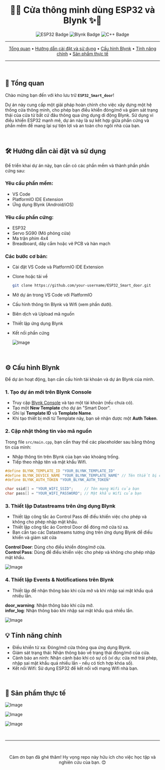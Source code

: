 <div align="center">
  <h1>🚪✨ Cửa thông minh dùng ESP32 và Blynk ✨🚪</h1>
  <p>
    <img src="https://img.shields.io/badge/Vi%20%C4%91i%E1%BB%83u%20khi%E1%BB%83n-ESP32-blueviolet?style=for-the-badge&logo=espressif&logoColor=white" alt="ESP32 Badge">
    <img src="https://img.shields.io/badge/N%E1%BB%81n%20t%E1%BA%A3ng-Blynk-brightgreen?style=for-the-badge&logo=blynk&logoColor=white" alt="Blynk Badge">
    <img src="https://img.shields.io/badge/Ng%C3%B4n%20ng%E1%BB%AF-C%2B%2B-blue?style=for-the-badge&logo=c%2B%2B&logoColor=white" alt="C++ Badge">
  </p>

  ---

  <p>
    <a href="#🚀-tổng-quan">Tổng quan</a> •
    <a href="#🛠️-hướng-dẫn-cài-đặt-và-sử-dụng">Hướng dẫn cài đặt và sử dụng</a> •
    <a href="#⚙️-cấu-hình-blynk">Cấu hình Blynk</a> •
    <a href="#💡-tính-năng-chính">Tính năng chính</a> •
    <a href="#🚩-sản-phẩm-thực-tế">Sản phẩm thực tế</a>
  </p>

  ---
</div>

<br>

## 🚀 Tổng quan

Chào mừng bạn đến với kho lưu trữ **`ESP32_Smart_door`**!

Dự án này cung cấp một giải pháp hoàn chỉnh cho việc xây dựng một hệ thống cửa thông minh, cho phép bạn điều khiển đóng/mở và giám sát trạng thái của cửa từ bất cứ đâu thông qua ứng dụng di động Blynk. Sử dụng vi điều khiển ESP32 mạnh mẽ, dự án này là sự kết hợp giữa phần cứng và phần mềm để mang lại sự tiện lợi và an toàn cho ngôi nhà của bạn.

<br>

## 🛠️ Hướng dẫn cài đặt và sử dụng

Để triển khai dự án này, bạn cần có các phần mềm và thành phần phần cứng sau:

### Yêu cầu phần mềm:
* VS Code
* PlatformIO IDE Extension
* Ứng dụng Blynk (Android/iOS)

### Yêu cầu phần cứng:
* ESP32
* Servo SG90 (Mô phỏng cửa)
* Ma trận phím 4x4
* Breadboard, dây cắm hoặc vẽ PCB và hàn mạch

### Các bước cơ bản:

* Cài đặt VS Code và PlatformIO IDE Extension
* Clone hoặc tải về
    ```bash
    git clone https://github.com/your-username/ESP32_Smart_door.git
    ```
* Mở dự án trong VS Code với PlatformIO
* Cấu hình thông tin Blynk và Wifi (xem phần dưới).
* Biên dịch và Upload mã nguồn
* Thiết lập ứng dụng Blynk
* Kết nối phần cứng

   ![Image](https://github.com/user-attachments/assets/11b66dff-b35e-4c9a-ab23-a85c969d9280)
<br>

## ⚙️ Cấu hình Blynk

Để dự án hoạt động, bạn cần cấu hình tài khoản và dự án Blynk của mình.

### 1. Tạo dự án mới trên Blynk Console
* Truy cập [Blynk Console](https://blynk.cloud/) và tạo một tài khoản (nếu chưa có).
* Tạo một **New Template** cho dự án "Smart Door".
* Ghi lại **Template ID** và **Template Name**.
* Khi tạo thiết bị mới từ Template này, bạn sẽ nhận được một **Auth Token**.

### 2. Cập nhật thông tin vào mã nguồn
Trong file `src/main.cpp`, bạn cần thay thế các placeholder sau bằng thông tin của mình:
* Nhập thông tin trên Blynk của bạn vào khoảng trống.
* Tiếp theo nhập tên và mật khẩu Wifi.
```cpp
#define BLYNK_TEMPLATE_ID "YOUR_BLYNK_TEMPLATE_ID"
#define BLYNK_DEVICE_NAME "YOUR_BLYNK_TEMPLATE_NAME" // Tên thiết bị của bạn
#define BLYNK_AUTH_TOKEN "YOUR_BLYNK_AUTH_TOKEN"

char ssid[] = "YOUR_WIFI_SSID";     // Tên mạng Wifi của bạn
char pass[] = "YOUR_WIFI_PASSWORD"; // Mật khẩu Wifi của bạn
```

### 3. Thiết lập Datastreams trên ứng dụng Blynk
* Thiết lập công tắc ảo Control Pass để điều khiển việc cho phép và không cho phép nhập mật khẩu.
* Thiết lập công tắc ảo Control Door để đóng mở cửa từ xa.
* Bạn cần tạo các Datastreams tương ứng trên ứng dụng Blynk để điều khiển và giám sát cửa

**Control Door**: Dùng cho điều khiển đóng/mở cửa.  
**Control Pass**: Dùng để điều khiển việc cho phép và không cho phép nhập mật khẩu.

![Image](https://github.com/user-attachments/assets/fcbd7521-018a-412e-ab2a-13345259e6de)

### 4. Thiết lập Events & Notifications trên Blynk
* Thiết lập để nhận thông báo khi cửa mở và khi nhập sai mật khẩu quá nhiều lần.
  
**door_warning**: Nhận thông báo khi cửa mở.  
**infor_log**: Nhận thông báo khi nhập sai mật khẩu quá nhiều lần.

![Image](https://github.com/user-attachments/assets/4ab1b57e-5ace-4121-b9c9-64a33b7e6cba)
<br>

## 💡 Tính năng chính
* Điều khiển từ xa: Đóng/mở cửa thông qua ứng dụng Blynk.
* Giám sát trạng thái: Nhận thông báo về trạng thái đóng/mở của cửa.
* Cảnh báo an ninh: Nhận cảnh báo khi có sự cố (ví dụ: cửa mở trái phép, nhập sai mật khẩu quá nhiều lần - nếu có tích hợp khóa số).
* Kết nối Wifi: Sử dụng ESP32 để kết nối với mạng Wifi nhà bạn.
<br>

## 🚩 Sản phẩm thực tế  
![Image](https://github.com/user-attachments/assets/4d81e4d7-fea2-4c3e-aadd-f5422bfd31a5)  

![Image](https://github.com/user-attachments/assets/b90fe5ab-9323-43b3-8db6-f412df51777b)  

![Image](https://github.com/user-attachments/assets/1ec14359-2239-489c-9ed6-a1922a23d178)  

<p align="center">
  <a href="https://youtu.be/4SuPDmZ4MYU">
  </a>
</p>

<br>

---

<div align="center">
  <br>
  <p>Cảm ơn bạn đã ghé thăm! Hy vọng repo này hữu ích cho việc học tập và nghiên cứu của bạn. 😊</p>
  </div>
